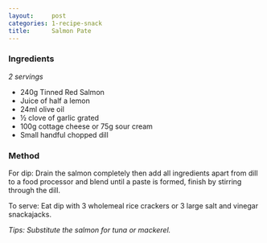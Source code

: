 ```yaml
---
layout:     post
categories: 1-recipe-snack
title:      Salmon Pate
--- 
```


### Ingredients 

_2 servings_

* 240g Tinned Red Salmon 
* Juice of half a lemon 
* 24ml olive oil 
* ½ clove of garlic grated 
* 100g cottage cheese or 75g sour cream 
* Small handful chopped dill

### Method 

For dip: Drain the salmon completely then add all ingredients apart from dill to a food processor and blend until a paste is formed, finish by stirring through the dill. 

To serve: Eat dip with 3 wholemeal rice crackers or 3 large salt and vinegar snackajacks. 

_Tips: Substitute the salmon for tuna or mackerel._